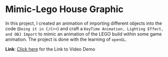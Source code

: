# Mimic-Lego House Graphic
In this project, I created an animation of importing different objects into the code (`Doing it in C/C++`) and craft a `KeyTime Animation, Lighting Effect, and OBJ Import` to mimic an animation of the LEGO build within some game animation. The project is done with the learning of `openGL`.

**Link**: [Click here](https://media.oregonstate.edu/media/t/1_xxih7e68) for the Link to Video Demo
